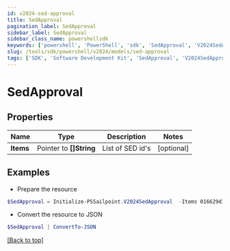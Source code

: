 ```yaml
---
id: v2024-sed-approval
title: SedApproval
pagination_label: SedApproval
sidebar_label: SedApproval
sidebar_class_name: powershellsdk
keywords: ['powershell', 'PowerShell', 'sdk', 'SedApproval', 'V2024SedApproval'] 
slug: /tools/sdk/powershell/v2024/models/sed-approval
tags: ['SDK', 'Software Development Kit', 'SedApproval', 'V2024SedApproval']
---
```



# SedApproval

## Properties

Name | Type | Description | Notes
------------ | ------------- | ------------- | -------------
**Items** |  Pointer to **[]String** | List of SED id's | [optional] 

## Examples

- Prepare the resource
```powershell
$SedApproval = Initialize-PSSailpoint.V2024SedApproval  -Items 016629d1-1d25-463f-97f3-c6686846650
```

- Convert the resource to JSON
```powershell
$SedApproval | ConvertTo-JSON
```


[[Back to top]](#) 

